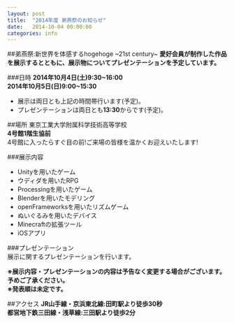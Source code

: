 ```yaml
---
layout: post
title:  "2014年度 弟燕祭のお知らせ"
date:   2014-10-04 00:00:00
categories: info
---
```



##弟燕祭:新世界を体感するhogehoge ~21st century~
**愛好会員が制作した作品を展示するとともに、展示物についてプレゼンテーションを予定しています。**  

###日時
  **2014年10月4日(土)9:30~16:00**  
  **2014年10月5日(日)9:00~15:30**  

- 展示は両日とも上記の時間帯行います(予定)。  
- プレゼンテーションは両日とも**13:30**からです(予定)。  

##場所
東京工業大学附属科学技術高等学校  
**4号館1階生協前**  
4号館に入ったらすぐ目の前!ご来場の皆様を温かくお迎えいたします!  

###展示内容
- Unityを用いたゲーム  
- ウディダを用いたRPG  
- Processingを用いたゲーム  
- Blenderを用いたモデリング  
- openFrameworksを用いたリズムゲーム  
- ぬいぐるみを用いたデバイス  
- Minecraftの拡張ツール  
- iOSアプリ  

###プレゼンテーション  
展示に関するプレゼンテーションを行います。  

**※展示内容・プレゼンテーションの内容は予告なく変更する場合がございます。予めご了承ください。**  
**※発表順は未定です。**  

##アクセス
**JR山手線・京浜東北線:田町駅より徒歩30秒**  
**都営地下鉄三田線・浅草線:三田駅より徒歩2分**  
